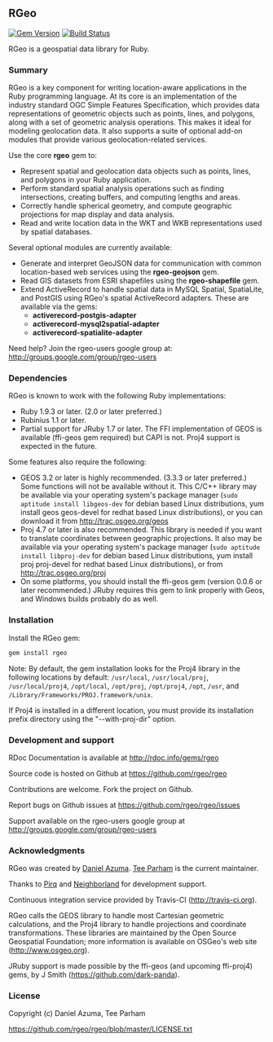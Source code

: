 ## RGeo

[![Gem Version](https://badge.fury.io/rb/rgeo.svg)](http://badge.fury.io/rb/rgeo)
[![Build Status](https://travis-ci.org/rgeo/rgeo.svg?branch=master)](https://travis-ci.org/rgeo/rgeo)

RGeo is a geospatial data library for Ruby.

### Summary

RGeo is a key component for writing location-aware applications in the Ruby
programming language. At its core is an implementation of the industry
standard OGC Simple Features Specification, which provides data
representations of geometric objects such as points, lines, and polygons,
along with a set of geometric analysis operations. This makes it ideal for
modeling geolocation data. It also supports a suite of optional add-on modules
that provide various geolocation-related services.

Use the core **rgeo** gem to:

*   Represent spatial and geolocation data objects such as points, lines, and
    polygons in your Ruby application.
*   Perform standard spatial analysis operations such as finding
    intersections, creating buffers, and computing lengths and areas.
*   Correctly handle spherical geometry, and compute geographic projections
    for map display and data analysis.
*   Read and write location data in the WKT and WKB representations used by
    spatial databases.


Several optional modules are currently available:

*   Generate and interpret GeoJSON data for communication with common
    location-based web services using the **rgeo-geojson** gem.
*   Read GIS datasets from ESRI shapefiles using the **rgeo-shapefile** gem.
*   Extend ActiveRecord to handle spatial data in MySQL Spatial, SpatiaLite,
    and PostGIS using RGeo's spatial ActiveRecord adapters. These are
    available via the gems:
    *   **activerecord-postgis-adapter**
    *   **activerecord-mysql2spatial-adapter**
    *   **activerecord-spatialite-adapter**

Need help? Join the rgeo-users google group at:
http://groups.google.com/group/rgeo-users

### Dependencies

RGeo is known to work with the following Ruby implementations:

*   Ruby 1.9.3 or later. (2.0 or later preferred.)
*   Rubinius 1.1 or later.
*   Partial support for JRuby 1.7 or later. The FFI implementation of GEOS
    is available (ffi-geos gem required) but CAPI is not. Proj4 support is
    expected in the future.


Some features also require the following:

*   GEOS 3.2 or later is highly recommended. (3.3.3 or later preferred.) Some
    functions will not be available without it. This C/C++ library may be
    available via your operating system's package manager (`sudo aptitude
    install libgeos-dev` for debian based Linux distributions, yum install geos geos-devel for redhat based Linux distributions), or you can
    download it from http://trac.osgeo.org/geos
*   Proj 4.7 or later is also recommended. This library is needed if you want
    to translate coordinates between geographic projections. It also may be
    available via your operating system's package manager (`sudo aptitude
    install libproj-dev` for debian based Linux distributions, yum install proj proj-devel for redhat based Linux distributions), or from
    http://trac.osgeo.org/proj
*   On some platforms, you should install the ffi-geos gem (version 0.0.6 or
    later recommended.) JRuby requires this gem to link properly with Geos,
    and Windows builds probably do as well.

### Installation

Install the RGeo gem:

```sh
gem install rgeo
```

Note: By default, the gem installation looks for the Proj4 library in the
following locations by default: `/usr/local`, `/usr/local/proj`,
`/usr/local/proj4`, `/opt/local`, `/opt/proj`, `/opt/proj4`, `/opt`, `/usr`, and
`/Library/Frameworks/PROJ.framework/unix`.

If Proj4 is installed in a different location, you must provide its
installation prefix directory using the "--with-proj-dir" option.

### Development and support

RDoc Documentation is available at http://rdoc.info/gems/rgeo

Source code is hosted on Github at https://github.com/rgeo/rgeo

Contributions are welcome. Fork the project on Github.

Report bugs on Github issues at https://github.com/rgeo/rgeo/issues

Support available on the rgeo-users google group at
http://groups.google.com/group/rgeo-users

### Acknowledgments

RGeo was created by [Daniel Azuma](http://www.daniel-azuma.com).
[Tee Parham](https://github.com/teeparham) is the current maintainer.

Thanks to [Pirq](http://www.pirq.com) and [Neighborland](https://neighborland.com) 
for development support.

Continuous integration service provided by Travis-CI (http://travis-ci.org).

RGeo calls the GEOS library to handle most Cartesian geometric calculations,
and the Proj4 library to handle projections and coordinate transformations.
These libraries are maintained by the Open Source Geospatial Foundation; more
information is available on OSGeo's web site (http://www.osgeo.org).

JRuby support is made possible by the ffi-geos (and upcoming ffi-proj4) gems,
by J Smith (https://github.com/dark-panda).

### License

Copyright (c) Daniel Azuma, Tee Parham

https://github.com/rgeo/rgeo/blob/master/LICENSE.txt

